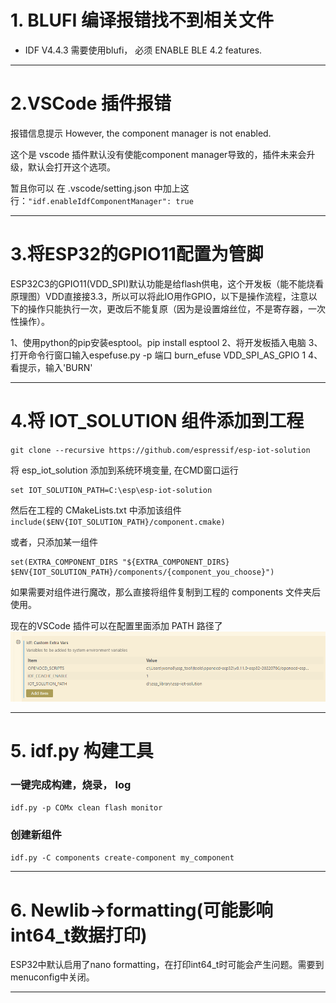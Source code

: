 
# 1. BLUFI 编译报错找不到相关文件
- IDF V4.4.3 需要使用blufi， 必须 ENABLE BLE 4.2 features.
-----------------

# 2.VSCode 插件报错
报错信息提示 However, the component manager is not enabled.

这个是 vscode 插件默认没有使能component manager导致的，插件未来会升级，默认会打开这个选项。

暂且你可以 在 .vscode/setting.json 中加上这行：`"idf.enableIdfComponentManager": true`

---------------------------------------------------


# 3.将ESP32的GPIO11配置为管脚
ESP32C3的GPIO11(VDD_SPI)默认功能是给flash供电，这个开发板（能不能烧看原理图）VDD直接接3.3，所以可以将此IO用作GPIO，以下是操作流程，注意以下的操作只能执行一次，更改后不能复原（因为是设置熔丝位，不是寄存器，一次性操作）。  

1、使用python的pip安装esptool。pip install esptool 
2、将开发板插入电脑 
3、打开命令行窗口输入espefuse.py -p 端口 burn_efuse VDD_SPI_AS_GPIO 1 
4、看提示，输入'BURN'

--------------------


# 4.将 IOT_SOLUTION 组件添加到工程
``git clone --recursive https://github.com/espressif/esp-iot-solution``

将 esp_iot_solution 添加到系统环境变量, 在CMD窗口运行
```
set IOT_SOLUTION_PATH=C:\esp\esp-iot-solution
```

然后在工程的 CMakeLists.txt 中添加该组件 `include($ENV{IOT_SOLUTION_PATH}/component.cmake)` 

或者，只添加某一组件 
```
set(EXTRA_COMPONENT_DIRS "${EXTRA_COMPONENT_DIRS} $ENV{IOT_SOLUTION_PATH}/components/{component_you_choose}")
``` 

如果需要对组件进行魔改，那么直接将组件复制到工程的 components 文件夹后使用。

现在的VSCode 插件可以在配置里面添加 PATH 路径了
![](assert/path.png)

---------------------

# 5. idf.py 构建工具
### 一键完成构建，烧录， log
`idf.py -p COMx clean flash monitor`

### 创建新组件
`idf.py -C components create-component my_component`


----------------------------


# 6. Newlib->formatting(可能影响int64_t数据打印)
ESP32中默认启用了nano formatting，在打印int64_t时可能会产生问题。需要到menuconfig中关闭。

---------------------------
